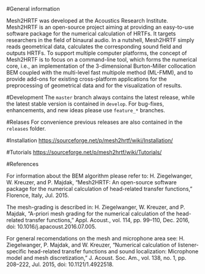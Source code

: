 #General information

Mesh2HRTF was developed at the Acoustics Research Institute. Mesh2HRTF is an open-source project aiming at providing an easy-to-use software package for the numerical calculation of HRTFs. It targets researchers in the field of binaural audio. In a nutshell, Mesh2HRTF simply reads geometrical data, calculates the corresponding sound field and outputs HRTFs. To support multiple computer platforms, the concept of Mesh2HRTF is to focus on a command-line tool, which forms the numerical core, i.e., an implementation of the 3-dimensional Burton-Miller collocation BEM coupled with the multi-level fast multipole method (ML-FMM), and to provide add-ons for existing cross-platform applications for the preprocessing of geometrical data and for the visualization of results.

#Development
The `master` branch always contains the latest release, while the latest stable version is contained in `develop`. For bug-fixes, enhancements, and new ideas please use `feature_*` branches.

#Relases
For convenience previous releases are also contained in the `releases` folder.

#Installation
https://sourceforge.net/p/mesh2hrtf/wiki/Installation/

#Tutorials
https://sourceforge.net/p/mesh2hrtf/wiki/Tutorials/

#References

For information about the BEM algorithm please refer to:
H. Ziegelwanger, W. Kreuzer, and P. Majdak, “Mesh2HRTF: An open-source software package for the numerical calculation of head-related transfer functions,” Florence, Italy, Jul. 2015.

The mesh-grading is described in:
H. Ziegelwanger, W. Kreuzer, and P. Majdak, “A-priori mesh grading for the numerical calculation of the head-related transfer functions,” Appl. Acoust., vol. 114, pp. 99–110, Dec. 2016, doi: 10.1016/j.apacoust.2016.07.005.

For general recomendations on the mesh and microphone area see:
H. Ziegelwanger, P. Majdak, and W. Kreuzer, “Numerical calculation of listener-specific head-related transfer functions and sound localization: Microphone model and mesh discretization,” J. Acoust. Soc. Am., vol. 138, no. 1, pp. 208–222, Jul. 2015, doi: 10.1121/1.4922518.
